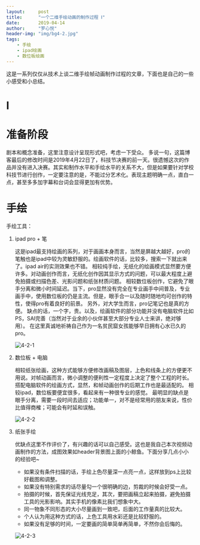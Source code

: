 ```yaml
---
layout:     post
title:      "一个二维手绘动画的制作过程 Ⅰ"
date:       2019-04-14
author:     "罗心悦"
header-img: "img/bg4-2.jpg"
tags:
    - 手绘
    - ipad绘画
    - 数位板绘画
---
```


这是一系列仅仅从技术上谈二维手绘帧动画制作过程的文章，下面也是自己的一些小感受和小总结。


#  Ⅰ


# 准备阶段

剧本和概念准备，这里注意设计呈现形式吧，考虑一下受众。
多说一句，这篇博客最后的修改时间是2019年4月22日了，科技节决赛的前一天。很遗憾这次的作品并没有进入决赛。其实和制作水平和手绘水平的关系不大，但是如果要针对学校科技节进行创作，一定要注意的是，不能过分艺术化。表现主题明确一点，直白一点，甚至多多加字幕和台词会显得更加有优势。

# 手绘

手绘工具：

1. ipad pro + 笔

    这是ipad最支持绘画的系列，对于画画本身而言，当然是屏越大越好，pro的笔触也是ipad中较为灵敏舒服的。绘画软件的话，比较多，搜索一下就出来了。ipad air的实测效果也不错。
    相较纯手绘，无纸化的绘画模式显然要方便许多。对动画创作而言，无纸化创作因其显示方式的问题，可以最大程度上避免拍摄或扫描色差、光影问题和纸张材质问题。
    相较数位板创作，它避免了眼手分离和微小时间延迟。当下，pro显然没有完全在专业画手中间普及，专业画手中，使用数位板的仍是主流。但是，眼手合一以及随时随地均可创作的特性，使得pro有着良好的前景。
    另外，对大学生而言，pro记笔记也是真的方便。
    缺点的话，一个字，贵。以及，绘画软件的部分功能并没有电脑软件比如PS，SAI完善（当然对于业余的小伙伴甚至大部分专业人士来讲，绝对够用）。
    在这里真诚地祈祷自己作为一名贫民窟女孩能够早日拥有心水已久的pro。

    ![4-2-1](/Blog-Share/img/in-post/4-2-1.jpg)

2. 数位板 + 电脑

    相较纸张绘画，这种方式能够方便修改画稿及图层，上色和线条上的方便更不用说。对帧动画而言，微小调整的便利性一定程度上决定了整个工程的时长。搭配电脑软件的绘画方式，显然，和帧动画创作的后期工作也是最适配的。
    相较ipad，数位板要便宜很多，看起来有一种很专业的感觉。
    最明显的缺点是眼手分离，需要一段时间去适应；功能单一，对不是经常用的朋友来说，性价比值得商榷；可能会有时延和误触。

    ![4-2-2](/Blog-Share/img/in-post/4-2-2.jpg)

3. 纸张手绘

   优缺点这里不作评价了，有兴趣的话可以自己感受。这也是我自己本次视频动画制作的方法，成图效果如header背景图上面的小鲸鱼。下面分享几点小小的经验吧~
   - 如果没有条件扫描的话，手绘上色尽量深一点亮一点，这样放到ps上比较好截图和调整。
   - 如果没有特别需求的话尽量勾一个很明确的边，剪裁的时候会好受一点。
   - 拍摄的时候，首先保证光线充足，其次，要把画稿立起来拍摄，避免拍摄工具的光影影响。其实手机的像素比我们想象中大。
   - 同一物象不同形态的大小尽量画到一致吧，后面的工作量真的比较大。
   - 个人认为用这种方式的话，上色工具用水彩还是比较舒服的。
   - 如果没有足够的时间，一定要画的简单简单再简单，不然你会后悔的。

   ![4-2-3](/Blog-Share/img/in-post/4-2-3.jpg)
